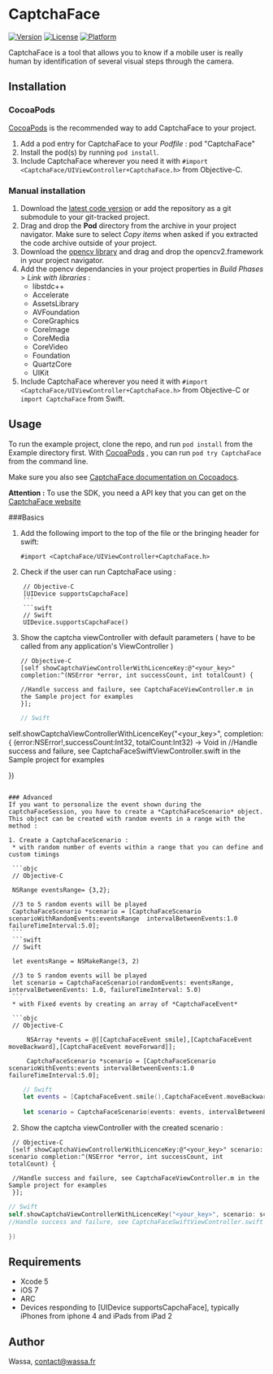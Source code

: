 # CaptchaFace

[![Version](https://img.shields.io/cocoapods/v/CaptchaFace.svg?style=flat)](http://cocoadocs.org/docsets/CaptchaFace)
[![License](https://img.shields.io/cocoapods/l/CaptchaFace.svg?style=flat)](http://cocoadocs.org/docsets/CaptchaFace)
[![Platform](https://img.shields.io/cocoapods/p/CaptchaFace.svg?style=flat)](http://cocoadocs.org/docsets/CaptchaFace)

CaptchaFace is a tool that allows you to know if a mobile user is really human by identification of several visual steps through the camera.

## Installation

### CocoaPods

[CocoaPods](http://www.cocoapods.org) is the recommended way to add CaptchaFace to your project.

1. Add a pod entry for CaptchaFace to your *Podfile* :
 pod "CaptchaFace"
2. Install the pod(s) by running `pod install`.
3. Include CaptchaFace wherever you need it with `#import <CaptchaFace/UIViewController+CaptchaFace.h>` from Objective-C.

### Manual installation

1. Download the [latest code version](https://github.com/wassafr/CaptchaFace-ios/archive/master.zip) or add the repository as a git submodule to your git-tracked project.
2. Drag and drop the **Pod** directory from the archive in your project navigator. Make sure to select *Copy items* when asked if you extracted the code archive outside of your project.
3. Download the [opencv library](http://sourceforge.net/projects/opencvlibrary/files/opencv-ios/2.4.10/opencv2.framework.zip/download) and drag and drop the opencv2.framework in your project navigator.
4. Add the opencv dependancies in your project properties in *Build Phases* > *Link with libraries* :
    * libstdc++
    * Accelerate
    * AssetsLibrary
    * AVFoundation
    * CoreGraphics
    * CoreImage
    * CoreMedia
    * CoreVideo
    * Foundation
    * QuartzCore
    * UIKit
5. Include CaptchaFace wherever you need it with `#import <CaptchaFace/UIViewController+CaptchaFace.h>` from Objective-C or `import CaptchaFace` from Swift.



## Usage

To run the example project, clone the repo, and run `pod install` from the Example directory first. With [CocoaPods](http://www.cocoapods.org) , you can run `pod try CaptchaFace`
from the command line.

Make sure you also see [CaptchaFace documentation on Cocoadocs](http://cocoadocs.org/docsets/CaptchaFace).

**Attention :** To use the SDK, you need a API key that you can get on the [CaptchaFace website](http://captchaface.com)

###Basics
1. Add the following import to the top of the file or the bringing header for swift:

    ```objc
    #import <CaptchaFace/UIViewController+CaptchaFace.h>
    ```

2. Check if the user can run CaptchaFace using :

  ```objc
      // Objective-C
      [UIDevice supportsCapchaFace]
      ```
      ```swift
      // Swift
      UIDevice.supportsCapchaFace()
  ```

3. Show the captcha viewController with default parameters ( have to be called from any application's ViewController )

   ```objc
   // Objective-C
   [self showCaptchaViewControllerWithLicenceKey:@"<your_key>" completion:^(NSError *error, int successCount, int totalCount) {
   
   //Handle success and failure, see CaptchaFaceViewController.m in the Sample project for examples
   }];
   ```
   
   ```swift
   // Swift
  self.showCaptchaViewControllerWithLicenceKey("<your_key>", completion:   { (error:NSError!,successCount:Int32, totalCount:Int32) -> Void in
   //Handle success and failure, see CaptchaFaceSwiftViewController.swift  in the Sample project for examples
  
   })
  
   ```

### Advanced
If you want to personalize the event shown during the captchaFaceSession, you have to create a *CaptchaFaceScenario* object. This object can be created with random events in a range with the method : 

1. Create a CaptchaFaceScenario :
    * with random number of events within a range that you can define and custom timings
    
    ```objc
    // Objective-C
    
    NSRange eventsRange= {3,2};
    
    //3 to 5 random events will be played
    CaptchaFaceScenario *scenario = [CaptchaFaceScenario scenarioWithRandomEvents:eventsRange  intervalBetweenEvents:1.0 failureTimeInterval:5.0];
    ```
    ```swift
    // Swift
    
    let eventsRange = NSMakeRange(3, 2)
    
    //3 to 5 random events will be played
    let scenario = CaptchaFaceScenario(randomEvents: eventsRange, intervalBetweenEvents: 1.0, failureTimeInterval: 5.0)    
    ```
    * with Fixed events by creating an array of *CaptchaFaceEvent* 
    
    ```objc
    // Objective-C

        NSArray *events = @[[CaptchaFaceEvent smile],[CaptchaFaceEvent moveBackward],[CaptchaFaceEvent moveForward]];
        
        CaptchaFaceScenario *scenario = [CaptchaFaceScenario scenarioWithEvents:events intervalBetweenEvents:1.0 failureTimeInterval:5.0];
```
```swift
    // Swift
    let events = [CaptchaFaceEvent.smile(),CaptchaFaceEvent.moveBackward(),CaptchaFaceEvent.moveForward()]
    
    let scenario = CaptchaFaceScenario(events: events, intervalBetweenEvents: 1.0, failureTimeInterval: 5.0)
```

2. Show the captcha viewController with the created scenario : 

 ```objc
  // Objective-C
  [self showCaptchaViewControllerWithLicenceKey:@"<your_key>" scenario: scenario completion:^(NSError *error, int successCount, int totalCount) {
  
  //Handle success and failure, see CaptchaFaceViewController.m in the Sample project for examples
  }];
  ```
  
  ```swift
  // Swift
 self.showCaptchaViewControllerWithLicenceKey("<your_key>", scenario: scenario completion:   { (error:NSError!,successCount:Int32, totalCount:Int32) -> Void in
  //Handle success and failure, see CaptchaFaceSwiftViewController.swift  in the Sample project for examples
 
  })
 
  ```
 
## Requirements

* Xcode 5
* iOS 7
* ARC
* Devices responding to [UIDevice supportsCapchaFace], typically iPhones from iphone 4 and iPads from iPad 2

## Author

Wassa, contact@wassa.fr

